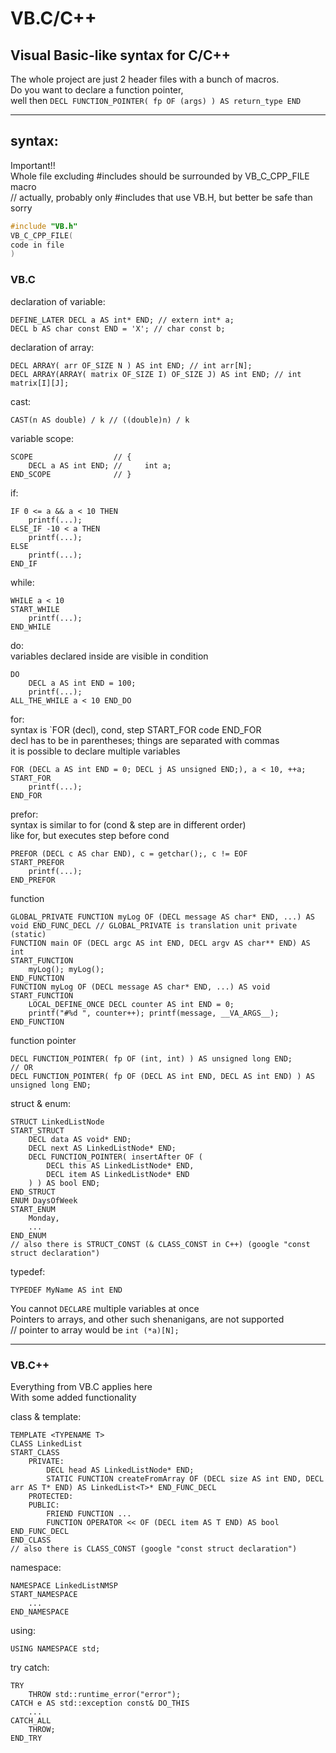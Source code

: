 # VB.C/C++
## Visual Basic-like syntax for C/C++

The whole project are just 2 header files with a bunch of macros.  
Do you want to declare a function pointer,   
well then `DECL FUNCTION_POINTER( fp OF (args) ) AS return_type END`

---
## syntax:

Important!!  
Whole file excluding #includes should be surrounded by VB_C_CPP_FILE macro  
// actually, probably only #includes that use VB.H, but better be safe than sorry  
```c
#include "VB.h"
VB_C_CPP_FILE(
code in file
)
```

### VB.C

declaration of variable:
```VB
DEFINE_LATER DECL a AS int* END; // extern int* a;
DECL b AS char const END = 'X'; // char const b;
```
declaration of array:
```VB
DECL ARRAY( arr OF_SIZE N ) AS int END; // int arr[N];
DECL ARRAY(ARRAY( matrix OF_SIZE I) OF_SIZE J) AS int END; // int matrix[I][J];
```
cast:
```VB
CAST(n AS double) / k // ((double)n) / k
```
variable scope:
```VB
SCOPE                  // {
    DECL a AS int END; //     int a;
END_SCOPE              // }
```
if:
```VB
IF 0 <= a && a < 10 THEN
    printf(...);
ELSE_IF -10 < a THEN
    printf(...);
ELSE
    printf(...);
END_IF
```
while:
```VB
WHILE a < 10
START_WHILE
    printf(...);
END_WHILE
```
do:  
variables declared inside are visible in condition
```VB
DO
    DECL a AS int END = 100;
    printf(...);
ALL_THE_WHILE a < 10 END_DO
```
for:  
syntax is `FOR (decl), cond, step START_FOR code END_FOR  
decl has to be in parentheses; things are separated with commas  
it is possible to declare multiple variables  
```VB
FOR (DECL a AS int END = 0; DECL j AS unsigned END;), a < 10, ++a;
START_FOR
    printf(...);
END_FOR
```
prefor:  
syntax is similar to for (cond & step are in different order)  
like for, but executes step before cond  
```VB
PREFOR (DECL c AS char END), c = getchar();, c != EOF
START_PREFOR
    printf(...);
END_PREFOR
```
function
```VB
GLOBAL_PRIVATE FUNCTION myLog OF (DECL message AS char* END, ...) AS void END_FUNC_DECL // GLOBAL_PRIVATE is translation unit private (static)
FUNCTION main OF (DECL argc AS int END, DECL argv AS char** END) AS int
START_FUNCTION
    myLog(); myLog(); 
END_FUNCTION
FUNCTION myLog OF (DECL message AS char* END, ...) AS void
START_FUNCTION
    LOCAL_DEFINE_ONCE DECL counter AS int END = 0;
    printf("#%d ", counter++); printf(message, __VA_ARGS__);
END_FUNCTION
```
function pointer
```VB
DECL FUNCTION_POINTER( fp OF (int, int) ) AS unsigned long END;
// OR
DECL FUNCTION_POINTER( fp OF (DECL AS int END, DECL AS int END) ) AS unsigned long END;
```
struct & enum:
```VB
STRUCT LinkedListNode 
START_STRUCT
    DECL data AS void* END;
    DECL next AS LinkedListNode* END;
    DECL FUNCTION_POINTER( insertAfter OF (
        DECL this AS LinkedListNode* END, 
        DECL item AS LinkedListNode* END
    ) ) AS bool END;
END_STRUCT
ENUM DaysOfWeek
START_ENUM
    Monday, 
    ...
END_ENUM
// also there is STRUCT_CONST (& CLASS_CONST in C++) (google "const struct declaration")
```
typedef:
```VB
TYPEDEF MyName AS int END
```



You cannot `DECLARE` multiple variables at once  
Pointers to arrays, and other such shenanigans, are not supported  
// pointer to array would be `int (*a)[N];`


---
### VB.C++

Everything from VB.C applies here  
With some added functionality

class & template:
```VB
TEMPLATE <TYPENAME T>
CLASS LinkedList
START_CLASS
    PRIVATE:
        DECL head AS LinkedListNode* END;
        STATIC FUNCTION createFromArray OF (DECL size AS int END, DECL arr AS T* END) AS LinkedList<T>* END_FUNC_DECL
    PROTECTED:
    PUBLIC:
        FRIEND FUNCTION ...
        FUNCTION OPERATOR << OF (DECL item AS T END) AS bool END_FUNC_DECL
END_CLASS
// also there is CLASS_CONST (google "const struct declaration")
```
namespace:
```VB
NAMESPACE LinkedListNMSP 
START_NAMESPACE
    ...
END_NAMESPACE
```
using:
```VB
USING NAMESPACE std;
```
try catch:
```VB
TRY
    THROW std::runtime_error("error");
CATCH e AS std::exception const& DO_THIS
    ...
CATCH_ALL
    THROW;
END_TRY
```
